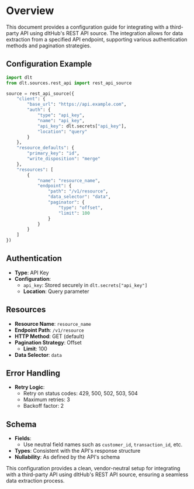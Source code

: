 # Overview

This document provides a configuration guide for integrating with a third-party API using dltHub's REST API source. The integration allows for data extraction from a specified API endpoint, supporting various authentication methods and pagination strategies.

## Configuration Example

```python
import dlt
from dlt.sources.rest_api import rest_api_source

source = rest_api_source({
    "client": {
        "base_url": "https://api.example.com",
        "auth": {
            "type": "api_key",
            "name": "api_key",
            "api_key": dlt.secrets["api_key"],
            "location": "query"
        }
    },
    "resource_defaults": {
        "primary_key": "id",
        "write_disposition": "merge"
    },
    "resources": [
        {
            "name": "resource_name",
            "endpoint": {
                "path": "/v1/resource",
                "data_selector": "data",
                "paginator": {
                    "type": "offset",
                    "limit": 100
                }
            }
        }
    ]
})
```

## Authentication

- **Type**: API Key
- **Configuration**: 
  - `api_key`: Stored securely in `dlt.secrets["api_key"]`
  - **Location**: Query parameter

## Resources

- **Resource Name**: `resource_name`
- **Endpoint Path**: `/v1/resource`
- **HTTP Method**: GET (default)
- **Pagination Strategy**: Offset
  - **Limit**: 100
- **Data Selector**: `data`

## Error Handling

- **Retry Logic**:
  - Retry on status codes: 429, 500, 502, 503, 504
  - Maximum retries: 3
  - Backoff factor: 2

## Schema

- **Fields**: 
  - Use neutral field names such as `customer_id`, `transaction_id`, etc.
- **Types**: Consistent with the API's response structure
- **Nullability**: As defined by the API's schema

This configuration provides a clean, vendor-neutral setup for integrating with a third-party API using dltHub's REST API source, ensuring a seamless data extraction process.